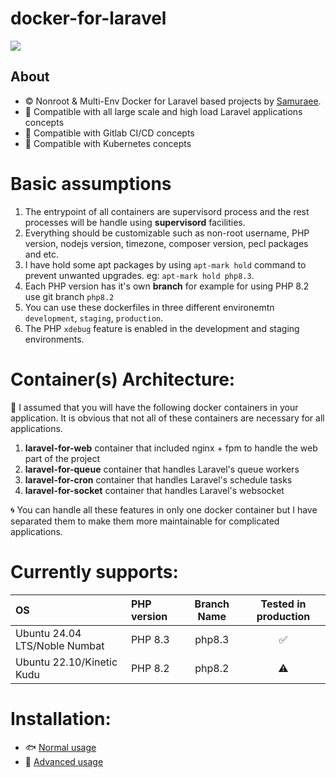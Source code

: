 # docker-for-laravel

![](https://miro.medium.com/max/1400/1*lThfRGpuoHA0rcB6SQfrsQ@2x.webp)

## About

- :copyright: Nonroot & Multi-Env Docker for Laravel based projects by [Samuraee](https://github.com/samuraee).
- :dragon_face: Compatible with all large scale and high load Laravel applications concepts
- :dragon_face: Compatible with Gitlab CI/CD concepts
- :dragon_face: Compatible with Kubernetes concepts

# Basic assumptions
1. The entrypoint of all containers are supervisord process and the rest processes will be handle using **supervisord** facilities.
2. Everything should be customizable such as non-root username, PHP version, nodejs version, timezone, composer version, pecl packages and etc.
3. I have hold some apt packages by using `apt-mark hold` command to prevent unwanted upgrades. eg: `apt-mark hold php8.3`.
4. Each PHP version has it's own **branch** for example for using PHP 8.2 use git branch `php8.2`
5. You can use these dockerfiles in three different environemtn `development`, `staging`, `production`.
6. The PHP `xdebug` feature is enabled in the development and staging environments.

# Container(s) Architecture:
:tophat: I assumed that you will have the following docker containers in your application. It is obvious that not all of these containers are necessary for all applications.
1. **laravel-for-web** container that included nginx + fpm to handle the web part of the project
2. **laravel-for-queue** container that handles Laravel's queue workers
3. **laravel-for-cron** container that handles Laravel's schedule tasks
4. **laravel-for-socket** container that handles Laravel's websocket

:cyclone: You can handle all these features in only one docker container but I have separated 
them to make them more maintainable for complicated applications.

# Currently supports:
| OS   | PHP version  | Branch Name    | Tested in production |
| :--- | :---         |     :---:      |          :---:       |
| Ubuntu 24.04 LTS/Noble Numbat | PHP 8.3   | php8.3     | :white_check_mark:    |
| Ubuntu 22.10/Kinetic Kudu          | PHP 8.2   | php8.2     | :warning:             |

# Installation:
- :fish: [Normal usage](https://github.com/samuraee/docker-for-laravel/blob/master/USAGE_BASIC.md)
- :whale2: [Advanced usage](https://github.com/samuraee/docker-for-laravel/blob/master/USAGE_PRO.md)